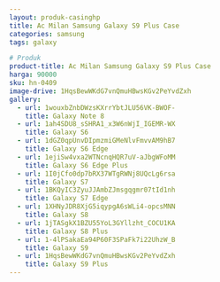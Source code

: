 ```yaml
---
layout: produk-casinghp
title: Ac Milan Samsung Galaxy S9 Plus Case
categories: samsung
tags: galaxy

# Produk
product-title: Ac Milan Samsung Galaxy S9 Plus Case
harga: 90000
sku: hn-0409
image-drive: 1HqsBewWKdG7vnQmuHBwsKGv2PeYvdZxh
gallery:
  - url: 1wouxbZnbDWzsKXrrYbtJLU56VK-BWOF-
    title: Galaxy Note 8
  - url: 1ah4SDU8_sSHRA1_x3W6nWjI_IGEMR-WX
    title: Galaxy S6
  - url: 1dGZ0qpUnvDIpmzmiGMeNlvFmvvAM9hB7
    title: Galaxy S6 Edge
  - url: 1ejiSw4vxa2WTNcnqHQR7uV-aJbgWFoMM
    title: Galaxy S6 Edge Plus
  - url: 1I0jCfo0dp7bRX37WTgRWNj8UQcLg6rsa
    title: Galaxy S7
  - url: 1BKQyIC3ZyuJJAmbZJmsgqgmr07tId1nh
    title: Galaxy S7 Edge
  - url: 1XHNyJDR8XjG5iqypgA6sWLi4-opcsMNN
    title: Galaxy S8
  - url: 1jTASgkX1BZU55YoL3GYllzht_COCU1KA
    title: Galaxy S8 Plus
  - url: 1-4lPSakaEa94P60F3SPaFk7i22UhzW_B
    title: Galaxy S9
  - url: 1HqsBewWKdG7vnQmuHBwsKGv2PeYvdZxh
    title: Galaxy S9 Plus
---
```

